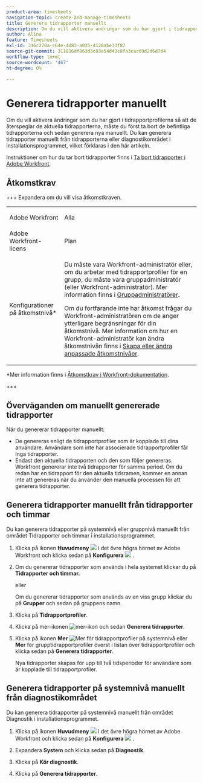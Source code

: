 ```yaml
---
product-area: timesheets
navigation-topic: create-and-manage-timesheets
title: Generera tidrapporter manuellt
description: Om du vill aktivera ändringar som du har gjort i tidrapportprofilerna så att de återspeglar de aktuella tidrapporterna, måste du först ta bort de befintliga tidrapporterna och sedan generera nya manuellt. Du kan generera tidrapporter manuellt från tidrapporterna eller diagnostikområdet i installationsprogrammet, vilket förklaras i den här artikeln.
author: Alina
feature: Timesheets
exl-id: 316c270a-c64e-4d83-a035-4128abe33f87
source-git-commit: 311816df863d3c03a54d43c8fa3cac69d2d6d7d4
workflow-type: tm+mt
source-wordcount: '467'
ht-degree: 0%

---
```


# Generera tidrapporter manuellt

Om du vill aktivera ändringar som du har gjort i tidrapportprofilerna så att de återspeglar de aktuella tidrapporterna, måste du först ta bort de befintliga tidrapporterna och sedan generera nya manuellt. Du kan generera tidrapporter manuellt från tidrapporterna eller diagnostikområdet i installationsprogrammet, vilket förklaras i den här artikeln.

Instruktioner om hur du tar bort tidrapporter finns i [Ta bort tidrapporter i Adobe Workfront](../../timesheets/create-and-manage-timesheets/delete-timesheets.md).

## Åtkomstkrav

+++ Expandera om du vill visa åtkomstkraven.

<table style="table-layout:auto"> 
 <col> 
 <col> 
 <tbody> 
  <tr> 
   <td role="rowheader">Adobe Workfront</td> 
   <td> <p>Alla</p> </td> 
  </tr> 
  <tr> 
   <td role="rowheader">Adobe Workfront-licens</td> 
   <td> <p>Plan </p> </td> 
  </tr> 
  <tr> 
   <td role="rowheader">Konfigurationer på åtkomstnivå*</td> 
   <td> <p>Du måste vara Workfront-administratör eller, om du arbetar med tidrapportprofiler för en grupp, du måste vara gruppadministratör (eller Workfront-administratör). Mer information finns i <a href="../../administration-and-setup/manage-groups/group-roles/group-administrators.md" class="MCXref xref">Gruppadministratörer</a>.</p> <p>Om du fortfarande inte har åtkomst frågar du Workfront-administratören om de anger ytterligare begränsningar för din åtkomstnivå. Mer information om hur en Workfront-administratör kan ändra åtkomstnivån finns i <a href="../../administration-and-setup/add-users/configure-and-grant-access/create-modify-access-levels.md" class="MCXref xref">Skapa eller ändra anpassade åtkomstnivåer</a>.</p> </td> 
  </tr> 
 </tbody> 
</table>

*Mer information finns i [Åtkomstkrav i Workfront-dokumentation](/help/quicksilver/administration-and-setup/add-users/access-levels-and-object-permissions/access-level-requirements-in-documentation.md).

+++

## Överväganden om manuellt genererade tidrapporter

När du genererar tidrapporter manuellt:

* De genereras enligt de tidrapportprofiler som är kopplade till dina användare. Användare som inte har associerade tidrapportprofiler får inga tidrapporter.
* Endast den aktuella tidrapporten och den som följer genereras. Workfront genererar inte två tidrapporter för samma period. Om du redan har en tidrapport för den aktuella tidsramen, kommer en annan inte att genereras när du använder den manuella processen för att generera tidrapporter.

## Generera tidrapporter manuellt från tidrapporter och timmar

Du kan generera tidrapporter på systemnivå eller gruppnivå manuellt från området Tidrapporter och timmar i installationsprogrammet.

1. Klicka på ikonen **Huvudmeny** ![](assets/main-menu-icon.png) i det övre högra hörnet av Adobe Workfront och klicka sedan på **Konfigurera** ![](assets/gear-icon-settings.png) .

1. Om du genererar tidrapporter som används i hela systemet klickar du på **Tidrapporter och timmar.**

   eller

   Om du genererar tidrapporter som används av en viss grupp klickar du på **Grupper** och sedan på gruppens namn.

1. Klicka på **Tidrapportprofiler**.
1. Klicka på mer-ikonen ![mer-ikon](assets/more-icon.png) och sedan **Generera tidrapporter**.

1. Klicka på ikonen **Mer** ![Mer](assets/more-icon.png) för tidrapportprofiler på systemnivå eller **Mer** för grupptidrapportprofiler överst i listan över tidrapportprofiler och klicka sedan på **Generera tidrapporter**.

   Nya tidrapporter skapas för upp till två tidsperioder för användare som är kopplade till tidrapportprofiler.

## Generera tidrapporter på systemnivå manuellt från diagnostikområdet

Du kan generera tidrapporter på systemnivå manuellt från området Diagnostik i installationsprogrammet.

1. Klicka på ikonen **Huvudmeny** ![](assets/main-menu-icon.png) i det övre högra hörnet av Adobe Workfront och klicka sedan på **Konfigurera** ![](assets/gear-icon-settings.png) .

1. Expandera **System** och klicka sedan på **Diagnostik**.

1. Klicka på **Kör diagnostik**.
1. Klicka på **Generera tidrapporter**.
